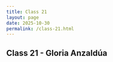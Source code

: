 ```yaml
---
title: Class 21
layout: page
date: 2025-10-30
permalink: /class-21.html
---
```

## Class 21 - Gloria Anzaldúa

